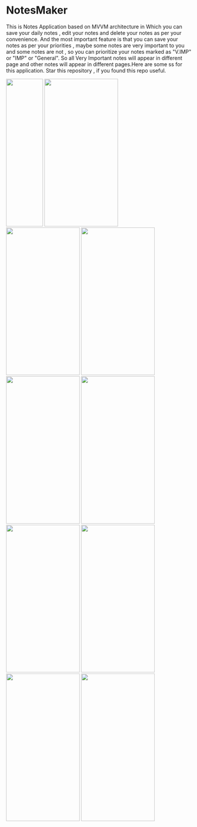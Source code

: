 # NotesMaker
This is Notes Application based on MVVM architecture in Which you can save your daily notes , edit your notes and delete your notes as per your convenience. And the most important feature is that you can save your notes as per your priorities , maybe some notes are very important to you and some notes are not , so you can prioritize your notes marked as "V.IMP" or "IMP" or "General". So all Very Important notes will appear in different page and other notes will appear in different pages.Here are some ss for this application.
Star this repository , if you found this repo useful.

<a href="url"><img src="https://github.com/Raghavarya2002/NotesMaker/master/Snapshots/Notes1.jpg?raw=true"  height="400" width="100" ></a>
<a href="url"><img src="https://github.com/Raghavarya2002/NotesMaker/master/Snapshots/Notes11.jpg"  height="400" width="200" ></a></a> 
<a href="url"><img src="https://github.com/Raghavarya2002/NotesMaker/master/Snapshots/Notes4.jpg"  height="400" width="200" ></a></a> 
<a href="url"><img src="https://github.com/Raghavarya2002/NotesMaker/master/Snapshots/Notes2.jpg"  height="400" width="200" ></a></a> 
<a href="url"><img src="https://github.com/Raghavarya2002/NotesMaker/master/Snapshots/Notes12.jpg"  height="400" width="200" ></a></a> 
<a href="url"><img src="https://github.com/Raghavarya2002/NotesMaker/master/Snapshots/Notes10.jpg"  height="400" width="200" ></a></a> 
<a href="url"><img src="https://github.com/Raghavarya2002/NotesMaker/master/Snapshots/Notes9.jpg"  height="400" width="200" ></a></a> 
<a href="url"><img src="https://github.com/Raghavarya2002/NotesMaker/master/Snapshots/Notes8.jpg"  height="400" width="200" ></a></a> 
<a href="url"><img src="https://github.com/Raghavarya2002/NotesMaker/master/Snapshots/Notes7.jpg"  height="400" width="200" ></a></a> 
<a href="url"><img src="https://github.com/Raghavarya2002/NotesMaker/master/Snapshots/Notes13.jpg"  height="400" width="200" ></a>
